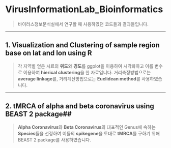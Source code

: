 VirusInformationLab_Bioinformatics
====================================

> 바이러스정보분석실에서 연구할 때 사용하였던 코드들과 결과들입니다.

---------------------------------------------------------

 ## 1. Visualization and Clustering of sample region base on lat and lon using R

> 각 지역별 얻은 시료의 **위도**와 **경도**를 ggplot을 이용하여 시각화하고 이를 변수로 이용하여 **hierical clustering**을 한 자료입니다. 거리측정방법으로는 **average linkage**를, 거리계산방법으로는 **Euclidean method**를 사용하였습니다.

-----------------------------------------------------

 ## 2. tMRCA of alpha and beta coronavirus using BEAST 2 package##

> **Alpha Coronavirus**와 **Beta Coronavirus**의 대표적인 Genus에 속하는 **Species**들을 선정하여 이들의 **spikegene**을 토대로 **tMRCA**를 구하기 위해 BEAST 2 package를 사용하였습니다.

